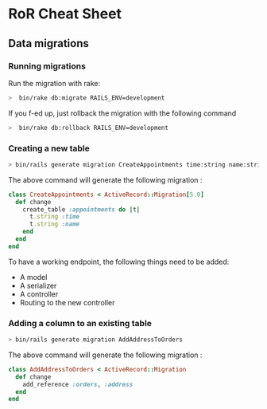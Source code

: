 # RoR Cheat Sheet

## Data migrations

### Running migrations

Run the migration with rake:
```bash
>  bin/rake db:migrate RAILS_ENV=development
```

If you f-ed up, just rollback the migration with the following command
```bash
>  bin/rake db:rollback RAILS_ENV=development
```


### Creating a new table

```bash
> bin/rails generate migration CreateAppointments time:string name:string 
```

The above command will generate the following migration :

```ruby
class CreateAppointments < ActiveRecord::Migration[5.0]
  def change
    create_table :appointments do |t|
      t.string :time
      t.string :name
    end
  end
end
```

To have a working endpoint, the following things need to be added:
* A model
* A serializer
* A controller
* Routing to the new controller


### Adding a column to an existing table

```bash
> bin/rails generate migration AddAddressToOrders
```

The above command will generate the following migration :

```ruby
class AddAddressToOrders < ActiveRecord::Migration
  def change
    add_reference :orders, :address
  end
end
```
